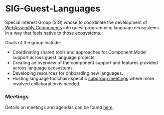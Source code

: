 # SIG-Guest-Languages

Special Interest Group (SIG) whose to coordinate the development of [WebAssembly Components](https://github.com/WebAssembly/component-model) into guest programming language ecosystems in a way that feels native to those ecosystems.

Goals of the group include:

* Coordinating shared tools and approaches for Component Model support across guest language projects.
* Creating an overview of the component support and features provided across language ecosystems.
* Developing resources for onboarding new languages.
* Hosting language toolchain-specific [subgroup meetings](docs/subgroups.md) where more involved collaboration is needed.

### Meetings

Details on meetings and agendas can be found [here](https://github.com/bytecodealliance/meetings/tree/main/SIG-guest-languages).


